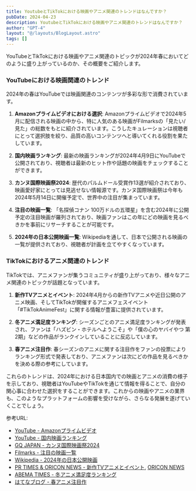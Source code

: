 ```yaml
---
title: YoutubeとTikTokにおける映画やアニメ関連のトレンドはなんですか？
pubDate: 2024-04-23
description: YoutubeとTikTokにおける映画やアニメ関連のトレンドはなんですか？
author: "GPT-4"
layout: "@/layouts/BlogLayout.astro"
tags: []
---
```

YouTubeとTikTokにおける映画やアニメ関連のトピックが2024年春においてどのように盛り上がっているのか、その概要をご紹介します。

### YouTubeにおける映画関連のトレンド

2024年の春はYouTubeでは映画関連のコンテンツが多彩な形で消費されています。

1. **Amazonプライムビデオにおける選択**:
   Amazonプライムビデオで2024年5月に配信される映画の中から、特に人気のある映画がFilmarksの「見たい/見た」の総数をもとに紹介されています。こうしたキュレーションは視聴者にとって選択肢を絞り、品質の高いコンテンツへと導いてくれる役割を果たしています。

2. **国内映画ランキング**:
   最新の映画ランキングが2024年4月9日にYouTubeで公開されており、視聴者は最新のヒット作や話題の映画をチェックすることができます。

3. **カンヌ国際映画祭2024**:
   歴代のパルムドール受賞作13選が紹介されており、映画愛好家にとっては見逃せない情報源です。カンヌ国際映画祭は今年も2024年5月14日に開催予定で、世界中の注目が集まっています。

4. **注目の映画一覧**:
   「名探偵コナン 100万ドルの五環星」を含む2024年に公開予定の注目映画が羅列されており、映画ファンはこの年にどの映画を見るべきかを事前にリサーチすることが可能です。

5. **2024年の日本公開映画一覧**:
   Wikipediaを通して、日本で公開される映画の一覧が提供されており、視聴者が計画を立てやすくなっています。

### TikTokにおけるアニメ関連のトレンド

TikTokでは、アニメファンが集うコミュニティが盛り上がっており、様々なアニメ関連のトピックが話題となっています。

1. **新作TVアニメとイベント**: 
   2024年4月からの新作TVアニメや近日公開のアニメ映画、そしてTikTokが開催するアニメフェスイベント「#TikTokAnimeFest」に関する情報が豊富に提供されています。

2. **冬アニメ満足度ランキング**:
   シーズンごとのアニメ満足度ランキングが発表され、ファンは「ハズビン・ホテルへようこそ」や「僕の心のヤバイやつ 第2期」などの作品がランクインしていることに反応しています。

3. **春アニメ注目作**: 
   春シーズンのアニメに関する注目作をファンの投票によりランキング形式で発表しており、アニメファンは次にどの作品を見るべきかを決める際の参考にしています。

これらのトレンドは、2024年における日本国内での映画とアニメの消費の様子を示しており、視聴者はYouTubeやTikTokを通じて情報を得ることで、自分の関心事に合わせた選択をすることができます。これからの映画やアニメの業界も、このようなプラットフォームの影響を受けながら、さらなる発展を遂げていくことでしょう。

参考URL:
- [YouTube - Amazonプライムビデオ](https://www.youtube.com/watch?v=1FXrJkIef2k)
- [YouTube - 国内映画ランキング](https://www.youtube.com/watch?v=_sUFxwSfjOE)
- [GQ JAPAN - カンヌ国際映画祭2024](https://www.gqjapan.jp/article/20240422-13-films-cannes-palme-dor)
- [Filmarks - 注目の映画一覧](https://filmarks.com/movies/113674)
- [Wikipedia - 2024年の日本公開映画](https://ja.wikipedia.org/wiki/2024%E5%B9%B4%E3%81%AE%E6%97%A5%E6%9C%AC%E5%85%AC%E9%96%8B%E6%98%A0%E7%94%BB)
- [PR TIMES & ORICON NEWS - 新作TVアニメとイベント](https://prtimes.jp/main/html/rd/p/000001012.000030435.html), [ORICON NEWS](https://www.oricon.co.jp/pressrelease/1865004/)
- [ABEMA TIMES - 冬アニメ満足度ランキング](https://times.abema.tv/visions/articles/-/10123411)
- [はてなブログ - 春アニメ注目作](https://kimamanianime.hatenadiary.com/entry/2024.04.20)


